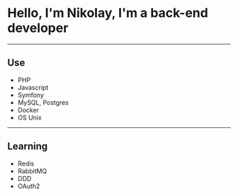 <h1> Hello, I'm Nikolay, I'm a back-end developer </h1>

<hr>

<h2> Use </h2>

<ul>
  <li> PHP </li>
  <li> Javascript </li>
  <li> Symfony </li>
  <li> MySQL, Postgres </li>
  <li> Docker </li>
  <li> OS Unix </li>
</ul>

<hr>

<h2> Learning </h2>

<ul>
  <li> Redis </li>
  <li> RabbitMQ </li>
  <li> DDD </li>
  <li> OAuth2 </li>
</ul>
